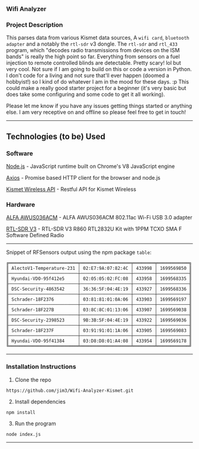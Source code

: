 ### Wifi Analyzer

### Project Description

This parses data from various Kismet data sources, A `wifi card`, `bluetooth adapter` and a notably the `rtl-sdr` v3 dongle. The `rtl-sdr` and `rtl_433` program, which "decodes radio transmissions from devices on the ISM bands" is really the high point so far. Everything from sensors on a fuel injection to remote controlled blinds are detectable. Pretty scary! lol but very cool. Not sure if I am going to build on this or code a version in Python. I don't code for a living and not sure that'll ever happen (doomed a hobbyist!) so I kind of do whatever I am in the mood for these days. :p This could make a really good starter project for a beginner (it's very basic but does take some configuring and some code to get it all working).

Please let me know if you have any issues getting things started or anything else. I am very receptive on and offline so please feel free to get in touch!

---

## Technologies (to be) Used

### Software

[Node.js](https://nodejs.org/en/) - JavaScript runtime built on Chrome's V8 JavaScript engine

[Axios](https://axios-http.com) - Promise based HTTP client for the browser and node.js

[Kismet Wireless API](https://www.kismetwireless.net/docs/api) - Restful API for Kismet Wireless

### Hardware

[ALFA AWUS036ACM](https://www.amazon.com/Network-AWUS036ACM-Long-Range-Wide-Coverage-High-Sensitivity/dp/B08BJS8FXD) - ALFA AWUS036ACM 802.11ac Wi-Fi USB 3.0 adapter

[RTL-SDR V3](https://www.amazon.com/dp/B0BMKB3L47?th=1) - RTL-SDR V3 R860 RTL2832U Kit with 1PPM TCXO SMA F Software Defined Radio

---

Snippet of RFSensors output using the npm package `table`:

```
╔══════════════════════════╤═══════════════════╤════════╤════════════╗
║ AlectoV1-Temperature-231 │ 02:E7:9A:07:82:4C │ 433998 │ 1699569850 ║
╟──────────────────────────┼───────────────────┼────────┼────────────╢
║ Hyundai-VDO-95f412e5     │ 02:05:05:02:FC:08 │ 433958 │ 1699568335 ║
╟──────────────────────────┼───────────────────┼────────┼────────────╢
║ DSC-Security-4863542     │ 36:36:5F:04:4E:19 │ 433927 │ 1699568336 ║
╟──────────────────────────┼───────────────────┼────────┼────────────╢
║ Schrader-18F2376         │ 03:81:81:01:0A:06 │ 433903 │ 1699569197 ║
╟──────────────────────────┼───────────────────┼────────┼────────────╢
║ Schrader-18F227B         │ 03:8C:8C:01:13:06 │ 433907 │ 1699569038 ║
╟──────────────────────────┼───────────────────┼────────┼────────────╢
║ DSC-Security-2398523     │ 9B:3B:5F:04:4E:19 │ 433922 │ 1699569036 ║
╟──────────────────────────┼───────────────────┼────────┼────────────╢
║ Schrader-18F237F         │ 03:91:91:01:1A:06 │ 433905 │ 1699569083 ║
╟──────────────────────────┼───────────────────┼────────┼────────────╢
║ Hyundai-VDO-95f41384     │ 03:D8:D8:01:A4:08 │ 433954 │ 1699569178 ║
╚══════════════════════════╧═══════════════════╧════════╧════════════╝
```

---

### Installation Instructions

1. Clone the repo

`https://github.com/jim3/Wifi-Analyzer-Kismet.git`

2. Install dependencies

`npm install`

3. Run the program

`node index.js`

---
